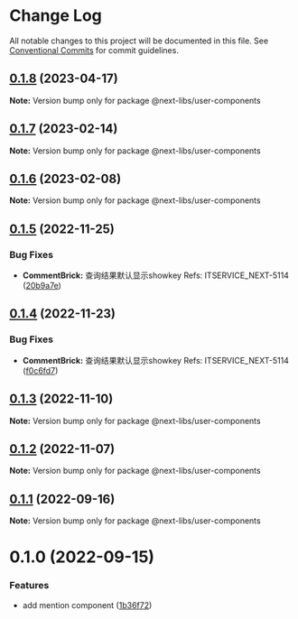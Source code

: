 # Change Log

All notable changes to this project will be documented in this file.
See [Conventional Commits](https://conventionalcommits.org) for commit guidelines.

## [0.1.8](https://github.com/easyops-cn/next-libs/compare/@next-libs/user-components@0.1.7...@next-libs/user-components@0.1.8) (2023-04-17)

**Note:** Version bump only for package @next-libs/user-components





## [0.1.7](https://github.com/easyops-cn/next-libs/compare/@next-libs/user-components@0.1.6...@next-libs/user-components@0.1.7) (2023-02-14)

**Note:** Version bump only for package @next-libs/user-components





## [0.1.6](https://github.com/easyops-cn/next-libs/compare/@next-libs/user-components@0.1.5...@next-libs/user-components@0.1.6) (2023-02-08)

**Note:** Version bump only for package @next-libs/user-components





## [0.1.5](https://github.com/easyops-cn/next-libs/compare/@next-libs/user-components@0.1.4...@next-libs/user-components@0.1.5) (2022-11-25)


### Bug Fixes

* **CommentBrick:** 查询结果默认显示showkey  Refs: ITSERVICE_NEXT-5114 ([20b9a7e](https://github.com/easyops-cn/next-libs/commit/20b9a7e1de41cb0284503cce023173b8f2903180))





## [0.1.4](https://github.com/easyops-cn/next-libs/compare/@next-libs/user-components@0.1.3...@next-libs/user-components@0.1.4) (2022-11-23)


### Bug Fixes

* **CommentBrick:** 查询结果默认显示showkey  Refs: ITSERVICE_NEXT-5114 ([f0c6fd7](https://github.com/easyops-cn/next-libs/commit/f0c6fd7747d8495d583fae46733bf90c232fe347))





## [0.1.3](https://github.com/easyops-cn/next-libs/compare/@next-libs/user-components@0.1.2...@next-libs/user-components@0.1.3) (2022-11-10)

**Note:** Version bump only for package @next-libs/user-components





## [0.1.2](https://github.com/easyops-cn/next-libs/compare/@next-libs/user-components@0.1.1...@next-libs/user-components@0.1.2) (2022-11-07)

**Note:** Version bump only for package @next-libs/user-components





## [0.1.1](https://github.com/easyops-cn/next-libs/compare/@next-libs/user-components@0.1.0...@next-libs/user-components@0.1.1) (2022-09-16)

**Note:** Version bump only for package @next-libs/user-components





# 0.1.0 (2022-09-15)


### Features

* add mention component ([1b36f72](https://github.com/easyops-cn/next-libs/commit/1b36f721e2a05b463fed65891d6ca805191540a7))
